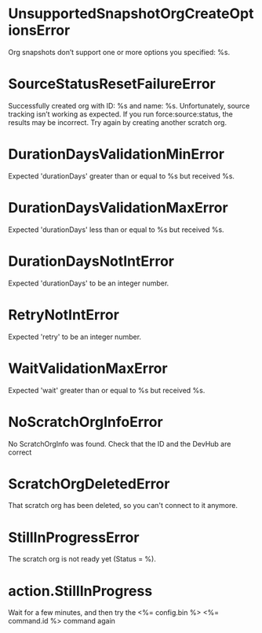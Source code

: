 # UnsupportedSnapshotOrgCreateOptionsError

Org snapshots don’t support one or more options you specified: %s.

# SourceStatusResetFailureError

Successfully created org with ID: %s and name: %s. Unfortunately, source tracking isn’t working as expected. If you run force:source:status, the results may be incorrect. Try again by creating another scratch org.

# DurationDaysValidationMinError

Expected 'durationDays' greater than or equal to %s but received %s.

# DurationDaysValidationMaxError

Expected 'durationDays' less than or equal to %s but received %s.

# DurationDaysNotIntError

Expected 'durationDays' to be an integer number.

# RetryNotIntError

Expected 'retry' to be an integer number.

# WaitValidationMaxError

Expected 'wait' greater than or equal to %s but received %s.

# NoScratchOrgInfoError

No ScratchOrgInfo was found. Check that the ID and the DevHub are correct

# ScratchOrgDeletedError

That scratch org has been deleted, so you can't connect to it anymore.

# StillInProgressError

The scratch org is not ready yet (Status = %).

# action.StillInProgress

Wait for a few minutes, and then try the <%= config.bin %> <%= command.id %> command again
